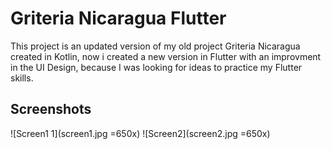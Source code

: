 # Griteria Nicaragua Flutter

This project is an updated version of my old project Griteria Nicaragua created in Kotlin, now i created a new version in Flutter with an improvment in the UI Design,
because I was looking for ideas to practice my Flutter skills.

## Screenshots 

![Screen1 1](screen1.jpg =650x)
![Screen2](screen2.jpg =650x)